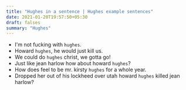 ```yaml
---
title: "Hughes in a sentence | Hughes example sentences"
date: 2021-01-20T19:57:50+05:30
draft: falses
summary: "Hughes"
---
```

- I'm not fucking with `hughes`.
- Howard `hughes`, he would just kill us.
- We could do `hughes` christ, we gotta go!
- Just like jean harlow how about howard `hughes`?
- How does feel to be mr. kirsty `hughes` for a whole year.
- Dropped her out of his lockheed over utah howard `hughes` killed jean harlow?
                 
